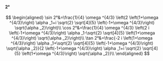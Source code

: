 #### 2°

$$
\begin{aligned}
\sin 2°&=\frac{1}{4} \omega ^{4/3} \left(2 \left(1+\omega ^{4/3}\right) \alpha _1+i \sqrt{2} \sqrt[4]{5} \left(-1+\omega ^{4/3}\right) \sqrt{\alpha _2}\right)\\
\cos 2°&=\frac{1}{4} \omega ^{4/3} \left(2 i \left(-1+\omega ^{4/3}\right) \alpha _1-\sqrt{2} \sqrt[4]{5} \left(1+\omega ^{4/3}\right) \sqrt{\alpha _2}\right)\\
\tan 2°&=\frac{-2 i \left(1+\omega ^{4/3}\right) \alpha _1+\sqrt{2} \sqrt[4]{5} \left(-1+\omega ^{4/3}\right) \sqrt{\alpha _2}}{2 \left(-1+\omega ^{4/3}\right)
\alpha _1+i \sqrt{2} \sqrt[4]{5} \left(1+\omega ^{4/3}\right) \sqrt{\alpha _2}}\\
\end{aligned}
$$

